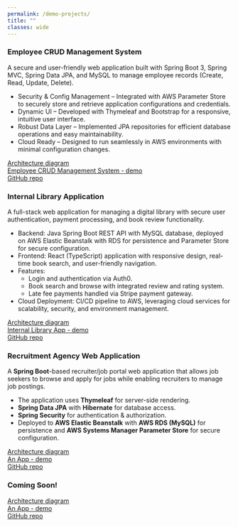 ```yaml
---
permalink: /demo-projects/
title: ""
classes: wide
---
```

### Employee CRUD Management System
A secure and user-friendly web application built with Spring Boot 3, Spring MVC, Spring Data JPA, and MySQL to manage employee records (Create, Read, Update, Delete).  
- Security & Config Management – Integrated with AWS Parameter Store to securely store and retrieve application configurations and credentials.  
- Dynamic UI – Developed with Thymeleaf and Bootstrap for a responsive, intuitive user interface.  
- Robust Data Layer – Implemented JPA repositories for efficient database operations and easy maintainability.  
- Cloud Ready – Designed to run seamlessly in AWS environments with minimal configuration changes.

[Architecture diagram](../assets/pages/demo-projects/employeemgtsystem.png)  
[Employee CRUD Management System - demo](http://Javarchitect-employee-management-env.eba-eqfyqmpk.us-east-1.elasticbeanstalk.com)  
[GitHub repo](https://github.com/rtaylor02/employee_mgt_system)  


### Internal Library Application
A full-stack web application for managing a digital library with secure user authentication, payment processing, and book review functionality.
- Backend: Java Spring Boot REST API with MySQL database, deployed on AWS Elastic Beanstalk with RDS for persistence and Parameter Store for secure configuration.
- Frontend: React (TypeScript) application with responsive design, real-time book search, and user-friendly navigation.
- Features:
  - Login and authentication via Auth0.
  - Book search and browse with integrated review and rating system.
  - Late fee payments handled via Stripe payment gateway.
- Cloud Deployment: CI/CD pipeline to AWS, leveraging cloud services for scalability, security, and environment management.

[Architecture diagram](../assets/pages/demo-projects/libraryapp.png)  
[Internal Library App - demo](http://JAVArtchitect-library-app-env.eba-mvdacdds.eu-west-2.elasticbeanstalk.com)  
[GitHub repo](https://github.com/rtaylor02/library_app)  


### Recruitment Agency Web Application
A **Spring Boot**-based recruiter/job portal web application that allows job seekers to browse and apply for jobs while enabling recruiters to manage job postings.  
- The application uses **Thymeleaf** for server-side rendering.
- **Spring Data JPA** with **Hibernate** for database access.
- **Spring Security** for authentication & authorization.
- Deployed to **AWS Elastic Beanstalk** with **AWS RDS (MySQL)** for persistence and **AWS Systems Manager Parameter Store** for secure configuration.

[Architecture diagram](../assets/pages/demo-projects/recruitment_agency.png)  
[An App - demo](#)  
[GitHub repo](https://github.com/rtaylor02/recruitment_agency)  


### Coming Soon!  
[Architecture diagram](#)  
[An App - demo](#)  
[GitHub repo](#)  




